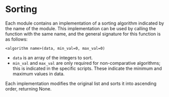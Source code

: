 Sorting
=======

Each module contains an implementation of a sorting algorithm indicated by the name of the module. This implementation can be used by calling the function with the same name, and the general signature for this function is as follows:

`<algorithm name>(data, min_val=0, max_val=0)`

* `data` is an array of the integers to sort.
* `min_val` and `max_val` are only required for non-comparative algorithms; this is indicated in the specific scripts. These indicate the minimum and maximum values in data.

Each implementation modifies the original list and sorts it into ascending order, returning None.
